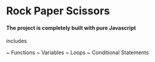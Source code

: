 <h1>Rock Paper Scissors</h1>

<h4>The project is completely built with pure Javascript</h4>

includes

~ Functions
~ Variables
~ Loops
~ Conditional Statements

